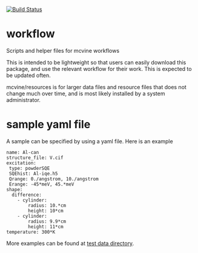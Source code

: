 [![Build Status](https://travis-ci.com/mcvine/workflow.svg?branch=master)](https://travis-ci.com/mcvine/workflow) 

# workflow
Scripts and helper files for mcvine workflows

This is intended to be lightweight so that users can easily download this package,
and use the relevant workflow for their work.
This is expected to be updated often.

mcvine/resources is for larger data files and resource files that does not change much
over time, and is most likely installed by a system administrator.


# sample yaml file

A sample can be specified by using a yaml file. Here is an example

```
name: Al-can
structure_file: V.cif
excitation:
 type: powderSQE
 SQEhist: Al-iqe.h5
 Qrange: 0./angstrom, 10./angstrom
 Erange: -45*meV, 45.*meV
shape:
  difference:
    - cylinder:
        radius: 10.*cm
        height: 10*cm
    - cylinder:
        radius: 9.9*cm
        height: 11*cm
temperature: 300*K
```

More examples can be found at [test data directory](tests/data).
